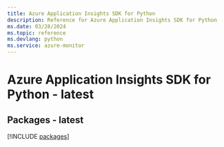 ```yaml
---
title: Azure Application Insights SDK for Python
description: Reference for Azure Application Insights SDK for Python
ms.date: 03/28/2024
ms.topic: reference
ms.devlang: python
ms.service: azure-monitor
---
```

# Azure Application Insights SDK for Python - latest
## Packages - latest
[!INCLUDE [packages](application-insights-index.md)]